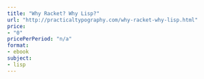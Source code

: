 ```yaml
---
title: "Why Racket? Why Lisp?"
url: "http://practicaltypography.com/why-racket-why-lisp.html"
price: 
- "0"
pricePerPeriod: "n/a"
format: 
- ebook
subject: 
- lisp
---
```


